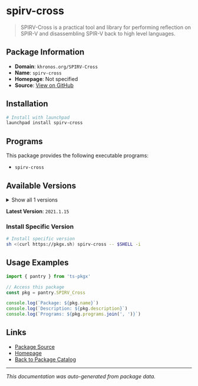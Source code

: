 # spirv-cross

> SPIRV-Cross is a practical tool and library for performing reflection on SPIR-V and disassembling SPIR-V back to high level languages.

## Package Information

- **Domain**: `khronos.org/SPIRV-Cross`
- **Name**: `spirv-cross`
- **Homepage**: Not specified
- **Source**: [View on GitHub](https://github.com/pkgxdev/pantry/tree/main/projects/khronos.org/SPIRV-Cross/package.yml)

## Installation

```bash
# Install with launchpad
launchpad install spirv-cross
```

## Programs

This package provides the following executable programs:

- `spirv-cross`

## Available Versions

<details>
<summary>Show all 1 versions</summary>

- `2021.1.15`

</details>

**Latest Version**: `2021.1.15`

### Install Specific Version

```bash
# Install specific version
sh <(curl https://pkgx.sh) spirv-cross -- $SHELL -i
```

## Usage Examples

```typescript
import { pantry } from 'ts-pkgx'

// Access this package
const pkg = pantry.SPIRV_Cross

console.log(`Package: ${pkg.name}`)
console.log(`Description: ${pkg.description}`)
console.log(`Programs: ${pkg.programs.join(', ')}`)
```

## Links

- [Package Source](https://github.com/pkgxdev/pantry/tree/main/projects/khronos.org/SPIRV-Cross/package.yml)
- [Homepage](#)
- [Back to Package Catalog](../../../package-catalog.md)

---

*This documentation was auto-generated from package data.*
